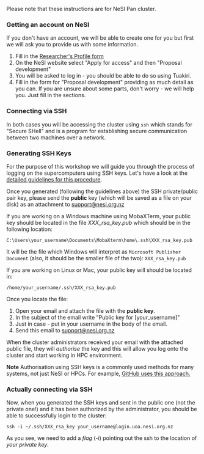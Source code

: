 Please note that these instructions are for NeSI Pan cluster.

### Getting an account on NeSI

If you don't have an account, we will be able to create one for you but first we will ask you to provide us with some information.

1. Fill in the [Researcher's Profile form](https://www.nesi.org.nz/user/register)
2. On the NeSI website select "Apply for access" and then "Proposal development"
3. You will be asked to log in - you should be able to do so using Tuakiri.
4. Fill in the form for "Proposal development" providing as much detail as you can. If you are unsure about some parts, don't worry - we will help you. Just fill in the sections.


### Connecting via SSH

In both cases you will be accessing the cluster using `ssh` which stands for "Secure SHell" and is a program for establishing secure communication between two machines over a network.

### Generating SSH Keys

For the purpose of this workshop we will guide you through the process of logging on the supercomputers using SSH keys. Let's have a look at the [detailed guidelines for this procedure](https://wiki.auckland.ac.nz/display/CER/How+to+log+in+using+ssh+keys).

Once you generated (following the guidelines above) the SSH private/public pair key, please send the **public** key (which will be saved as a file on your disk) as an attachment to support@nesi.org.nz

If you are working on a Windows machine using MobaXTerm, your public key should be located in the file *XXX_rsa_key.pub* which should be in the following location:

```
C:\Users\your_username\Documents\MobaXterm\home\.ssh\XXX_rsa_key.pub
```

It will be the file which Windows will interpret as `Microsoft Publisher Document` (also, it should be the smaller file of the two): `XXX_rsa_key.pub`

If you are working on Linux or Mac, your public key will should be located in:

```
/home/your_username/.ssh/XXX_rsa_key.pub
```

Once you locate the file:
1. Open your email and attach the file with the **public key**.
2. In the subject of the email write "Public key for [your_username]"
3. Just in case - put in your username in the body of the email.
4. Send this email to support@nesi.org.nz


When the cluster administrators received your email with the attached public file, they will *authorise* the key and this will allow you log onto the cluster and start working in HPC environment.

**Note** Authorisation using SSH keys is a commonly used methods for many systems, not just NeSI or HPCs. For example, [GitHub uses this approach.](https://help.github.com/articles/connecting-to-github-with-ssh/)


### Actually connecting via SSH

Now, when you generated the SSH keys and sent in the public one (not the private one!) and it has been authorized by the administrator, you should be able to successfully login to the cluster:

```
​ssh -i ~/.ssh/XXX_rsa_key your_username@login.uoa.nesi.org.nz
```

As you see, we need to add a *flag* (-i) pointing out the ssh to the location of *your private key*.
